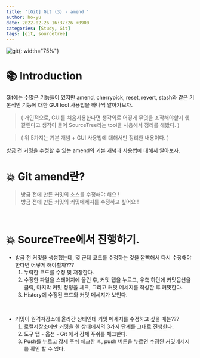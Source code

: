 ```yaml
---
title: '[Git] Git (3) - amend '
author: ho-yu
date: 2022-02-26 16:37:26 +0900
categories: [Study, Git]
tags: [git, sourcetree]
---
```


![git](https://user-images.githubusercontent.com/64628448/155834033-6e1dbb9a-3531-47c9-805f-6ed3ffa34702.png){: width="75%"}

# 📚 Introduction

Git에는 수많은 기능들이 있지만 amend, cherrypick, reset, revert, stash와 같은 기본적인 기능에 대한 GUI tool 사용법을 하나씩 알아가보자.

> ( 개인적으로, GUI를 처음사용한다면 생각외로 어떻게 무엇을 조작해야할지 헷갈린다고 생각이 들어 SourceTree라는 tool을 사용해서 정리를 해봤다. )

> ( 위 5가지는 기본 개념 + GUI 사용법에 대해서만 정리한 내용이다. )

방금 전 커밋을 수정할 수 있는 amend의 기본 개념과 사용법에 대해서 알아보자.

# 💥 Git amend란? 
> 방금 전에 만든 커밋의 소스를 수정해야 해요 ! <br>
방금 전에 만든 커밋의 커밋메세지를 수정하고 싶어요 !
<br>

# 💥 SourceTree에서 진행하기.

- 방금 전 커밋을 생성했는데, 몇 군데 코드를 수정하는 것을 깜빡해서 다시 수정해야한다면 어떻게 해야할까???
    1. 누락한 코드를 수정 및 저장한다.
    2. 수정한 파일을 스테이지에 올린 후, 커밋 탭을 누르고, 우측 하단에 커밋옵션을 클릭, 마지막 커밋 정정을 체크, 그리고 커밋 메세지를 작성한 후 커밋한다.
    3. History에 수정된 코드와 커밋 메세지가 보인다.    
<br>

- 커밋이 원격저장소에 올라간 상태인데 커밋 메세지를 수정하고 싶을 때는???
    1. 로컬저장소에만 커밋을 한 상태에서의 3가지 단계를 그대로 진행한다.
    2. 도구 탭 - 옵션 - Git 에서 강제 푸쉬를 체크한다.
    3. Push를 누르고 강제 푸쉬 체크한 후, push 버튼을 누르면 수정된 커밋메세지를 확인 할 수 있다.


